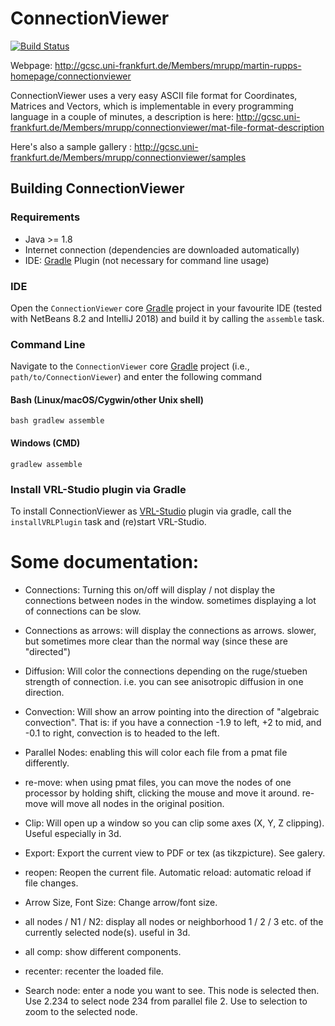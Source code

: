 ConnectionViewer
===============================

[![Build Status](https://travis-ci.org/UG4/ConnectionViewer.svg?branch=master)](https://travis-ci.org/UG4/ConnectionViewer)

Webpage: http://gcsc.uni-frankfurt.de/Members/mrupp/martin-rupps-homepage/connectionviewer

ConnectionViewer uses a very easy ASCII file format for Coordinates, Matrices and Vectors, which is implementable in every programming language in a couple of minutes, a description is here: 
http://gcsc.uni-frankfurt.de/Members/mrupp/connectionviewer/mat-file-format-description
 

Here's also a sample gallery : http://gcsc.uni-frankfurt.de/Members/mrupp/connectionviewer/samples

## Building ConnectionViewer

### Requirements

- Java >= 1.8
- Internet connection (dependencies are downloaded automatically)
- IDE: [Gradle](http://www.gradle.org/) Plugin (not necessary for command line usage)

### IDE

Open the `ConnectionViewer` core [Gradle](http://www.gradle.org/) project in your favourite IDE (tested with NetBeans 8.2 and IntelliJ 2018) and build it
by calling the `assemble` task.

### Command Line

Navigate to the `ConnectionViewer` core [Gradle](http://www.gradle.org/) project (i.e., `path/to/ConnectionViewer`) and enter the following command

#### Bash (Linux/macOS/Cygwin/other Unix shell)

    bash gradlew assemble
    
#### Windows (CMD)

    gradlew assemble 
    
### Install VRL-Studio plugin via Gradle

To install ConnectionViewer as [VRL-Studio](https://vrl-studio.mihosoft.eu/) plugin via gradle, call the `installVRLPlugin` task and (re)start VRL-Studio.

# Some documentation:

- Connections: Turning this on/off will display / not display the connections between nodes in the window. sometimes displaying a lot of connections can be slow.

- Connections   as arrows: will display the connections as arrows. slower, but sometimes more clear than the normal way (since these are "directed")

- Diffusion: Will color the connections depending on the ruge/stueben strength of connection. i.e. you can see anisotropic diffusion in one direction.

- Convection: Will show an arrow pointing into the direction of "algebraic convection". That is: if you have a connection -1.9 to left, +2 to mid, and -0.1 to right, convection is to headed to the left.

- Parallel Nodes: enabling this will color each file from a pmat file differently.

- re-move: when using pmat files, you can move the nodes of one processor by holding shift, clicking the mouse and move it around. re-move will move all nodes in the original position.

- Clip: Will open up a window so you can clip some axes (X, Y, Z clipping). Useful especially in 3d.

- Export: Export the current view to PDF or tex (as tikzpicture). See galery.

- reopen: Reopen the current file. Automatic reload: automatic reload if file changes.

- Arrow Size, Font Size: Change arrow/font size.

- all nodes / N1 / N2: display all nodes or neighborhood 1 / 2 / 3 etc. of the currently selected node(s). useful in 3d.

- all comp: show different components. 

- recenter: recenter the loaded file.

- Search node: enter a node you want to see. This node is selected then. Use 2.234 to select node 234 from parallel file 2. Use to selection to zoom to the selected node.

